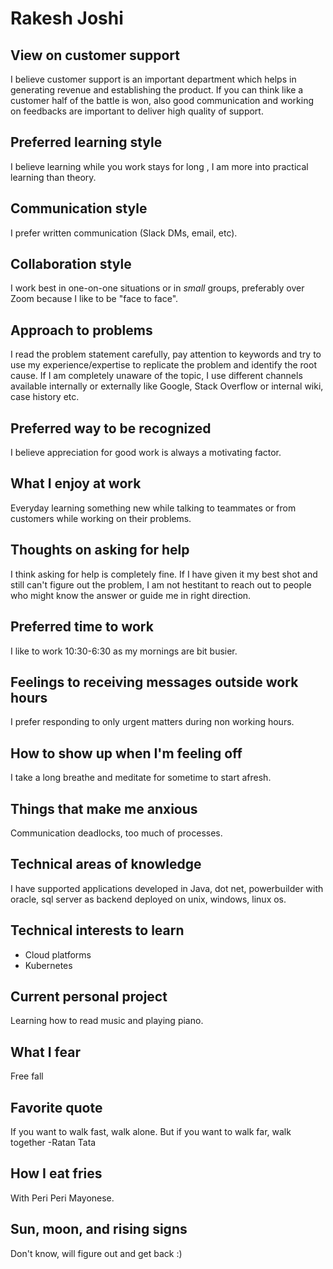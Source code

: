 # Rakesh Joshi 

## View on customer support

I believe customer support is an important department which helps in generating revenue and establishing the product. If you can think like a customer half of the battle is won, also good communication and working on feedbacks are important to deliver high quality of support.

## Preferred learning style

I believe learning while you work stays for long , I am more into practical learning than theory. 

## Communication style

I prefer written communication (Slack DMs, email, etc).

## Collaboration style

I work best in one-on-one situations or in _small_ groups, preferably over Zoom because I like to be "face to face".

## Approach to problems

I read the problem statement carefully, pay attention to keywords and try to use my experience/expertise to replicate the problem and identify the root cause. If I am completely unaware of the topic, I use different channels available internally or externally like Google, Stack Overflow or internal wiki, case history etc. 

## Preferred way to be recognized

I believe appreciation for good work is always a motivating factor.

## What I enjoy at work

Everyday learning something new while talking to teammates or from customers while working on their problems.

## Thoughts on asking for help

I think asking for help is completely fine. If I have given it my best shot and still can't figure out the problem, I am not hestitant to reach out to people who might know the answer or guide me in right direction.

## Preferred time to work

I like to work 10:30-6:30 as my mornings are bit busier.

## Feelings to receiving messages outside work hours

I prefer responding to only urgent matters during non working hours.

## How to show up when I'm feeling off

I take a long breathe and meditate for sometime to start afresh.

## Things that make me anxious

Communication deadlocks, too much of processes.

## Technical areas of knowledge

I have supported applications developed in Java, dot net, powerbuilder with oracle, sql server as backend deployed on unix, windows, linux os.

## Technical interests to learn

- Cloud platforms
- Kubernetes

## Current personal project

Learning how to read music and playing piano.

## What I fear

Free fall

## Favorite quote

If you want to walk fast, walk alone. But if you want to walk far, walk together -Ratan Tata

## How I eat fries

With Peri Peri Mayonese.

## Sun, moon, and rising signs

Don't know, will figure out and get back :)
